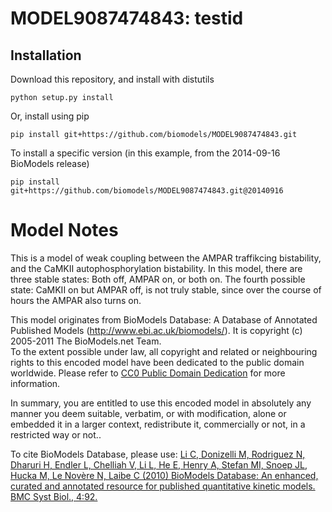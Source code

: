 # MODEL9087474843: testid

## Installation

Download this repository, and install with distutils

`python setup.py install`

Or, install using pip

`pip install git+https://github.com/biomodels/MODEL9087474843.git`

To install a specific version (in this example, from the 2014-09-16 BioModels release)

`pip install git+https://github.com/biomodels/MODEL9087474843.git@20140916`


# Model Notes
This is a model of weak coupling between the AMPAR traffikcing bistability,
and the CaMKII autophosphorylation bistability. In this model, there are three
stable states: Both off, AMPAR on, or both on. The fourth possible state:
CaMKII on but AMPAR off, is not truly stable, since over the course of hours
the AMPAR also turns on.

This model originates from BioModels Database: A Database of Annotated
Published Models (http://www.ebi.ac.uk/biomodels/). It is copyright (c)
2005-2011 The BioModels.net Team.  
To the extent possible under law, all copyright and related or neighbouring
rights to this encoded model have been dedicated to the public domain
worldwide. Please refer to [CC0 Public Domain
Dedication](http://creativecommons.org/publicdomain/zero/1.0/) for more
information.

In summary, you are entitled to use this encoded model in absolutely any
manner you deem suitable, verbatim, or with modification, alone or embedded it
in a larger context, redistribute it, commercially or not, in a restricted way
or not..  
  
To cite BioModels Database, please use: [Li C, Donizelli M, Rodriguez N,
Dharuri H, Endler L, Chelliah V, Li L, He E, Henry A, Stefan MI, Snoep JL,
Hucka M, Le Novère N, Laibe C (2010) BioModels Database: An enhanced, curated
and annotated resource for published quantitative kinetic models. BMC Syst
Biol., 4:92.](http://www.ncbi.nlm.nih.gov/pubmed/20587024)


